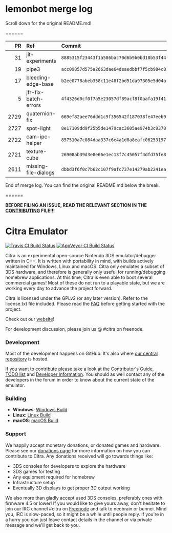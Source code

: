# lemonbot merge log

Scroll down for the original README.md!

======

|   PR | Ref                  | Commit                                     | Author          | Status   |
|-----:|:---------------------|:-------------------------------------------|:----------------|:---------|
|   31 | jit-experiments      | `8885315f23443f1a586bac70d6b9b0bd18b53f44` | MerryMage       | Merged   |
|   19 | pipe3                | `acc09857d575a2663dae64deaedbbf7f5cb984c8` | MerryMage       | Merged   |
|   17 | bleeding-edge-base   | `b2ee0778abeb358c11e48f2bd51da97305e5d04a` | jroweboy        | Merged   |
|    5 | jfr-fix-batch-errors | `4f4326d0cf0f7a5e23057df89acf8f0aafa19f41` | jroweboy        | Merged   |
| 2729 | quaternion-fix       | `669ef82aee76ddd1c9f356542f187038fe47eeb9` | yuriks          | Merged   |
| 2727 | spot-light           | `8e17109dd9f25b5de1479cac3605ae974b3c9378` | wwylele         | Merged   |
| 2722 | cam-ipc-helper       | `857510a7c084daa337c6e4a1d8a8eafc06253197` | wwylele         | Merged   |
| 2721 | texture-cube         | `26908ab39d3e8e66e1ec13f7c45057f4dfd75fe8` | wwylele         | Merged   |
| 2611 | missing-file-dialogs | `dbbd3f6f0c7b62c107f9afc737e14279ab2241ea` | TheKoopaKingdom | Merged   |

End of merge log. You can find the original README.md below the break.

======

**BEFORE FILING AN ISSUE, READ THE RELEVANT SECTION IN THE [CONTRIBUTING](https://github.com/citra-emu/citra/blob/master/CONTRIBUTING.md#reporting-issues) FILE!!!**

Citra Emulator
==============
[![Travis CI Build Status](https://travis-ci.org/citra-emu/citra.svg?branch=master)](https://travis-ci.org/citra-emu/citra)
[![AppVeyor CI Build Status](https://ci.appveyor.com/api/projects/status/sdf1o4kh3g1e68m9?svg=true)](https://ci.appveyor.com/project/bunnei/citra)

Citra is an experimental open-source Nintendo 3DS emulator/debugger written in C++. It is written with portability in mind, with builds actively maintained for Windows, Linux and macOS. Citra only emulates a subset of 3DS hardware, and therefore is generally only useful for running/debugging homebrew applications. At this time, Citra is even able to boot several commercial games! Most of these do not run to a playable state, but we are working every day to advance the project forward.

Citra is licensed under the GPLv2 (or any later version). Refer to the license.txt file included. Please read the [FAQ](https://citra-emu.org/wiki/FAQ/) before getting started with the project.

Check out our [website](https://citra-emu.org/)!

For development discussion, please join us @ #citra on freenode.

### Development

Most of the development happens on GitHub. It's also where [our central repository](https://github.com/citra-emu/citra) is hosted.

If you want to contribute please take a look at the [Contributor's Guide](CONTRIBUTING.md), [TODO list](https://docs.google.com/document/d/1SWIop0uBI9IW8VGg97TAtoT_CHNoP42FzYmvG1F4QDA) and [Developer Information](https://github.com/citra-emu/citra/wiki/Developer-Information). You should as well contact any of the developers in the forum in order to know about the current state of the emulator.

### Building

* __Windows__: [Windows Build](https://github.com/citra-emu/citra/wiki/Building-For-Windows)
* __Linux__: [Linux Build](https://github.com/citra-emu/citra/wiki/Building-For-Linux)
* __macOS__: [macOS Build](https://github.com/citra-emu/citra/wiki/Building-for-macOS)


### Support
We happily accept monetary donations, or donated games and hardware. Please see our [donations page](https://citra-emu.org/donate/) for more information on how you can contribute to Citra. Any donations received will go towards things like:
* 3DS consoles for developers to explore the hardware
* 3DS games for testing
* Any equipment required for homebrew
* Infrastructure setup
* Eventually 3D displays to get proper 3D output working

We also more than gladly accept used 3DS consoles, preferably ones with firmware 4.5 or lower! If you would like to give yours away, don't hesitate to join our IRC channel #citra on [Freenode](http://webchat.freenode.net/?channels=citra) and talk to neobrain or bunnei. Mind you, IRC is slow-paced, so it might be a while until people reply. If you're in a hurry you can just leave contact details in the channel or via private message and we'll get back to you.
